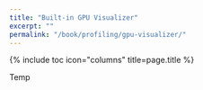 ```yaml
---
title: "Built-in GPU Visualizer"
excerpt: ""
permalink: "/book/profiling/gpu-visualizer/"
---
```


{% include toc icon="columns" title=page.title %}

Temp